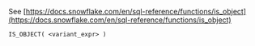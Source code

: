 See [https://docs.snowflake.com/en/sql-reference/functions/is_object](https://docs.snowflake.com/en/sql-reference/functions/is_object)
```
IS_OBJECT( <variant_expr> )
```
